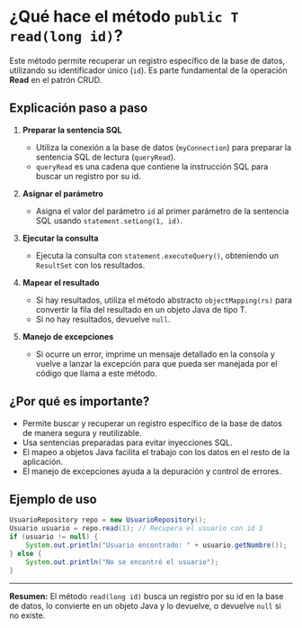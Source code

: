 # ¿Qué hace el método `public T read(long id)`?

Este método permite recuperar un registro específico de la base de datos, utilizando su identificador único (`id`). Es parte fundamental de la operación **Read** en el patrón CRUD.

## Explicación paso a paso

1. **Preparar la sentencia SQL**
   - Utiliza la conexión a la base de datos (`myConnection`) para preparar la sentencia SQL de lectura (`queryRead`).
   - `queryRead` es una cadena que contiene la instrucción SQL para buscar un registro por su id.

2. **Asignar el parámetro**
   - Asigna el valor del parámetro `id` al primer parámetro de la sentencia SQL usando `statement.setLong(1, id)`.

3. **Ejecutar la consulta**
   - Ejecuta la consulta con `statement.executeQuery()`, obteniendo un `ResultSet` con los resultados.

4. **Mapear el resultado**
   - Si hay resultados, utiliza el método abstracto `objectMapping(rs)` para convertir la fila del resultado en un objeto Java de tipo T.
   - Si no hay resultados, devuelve `null`.

5. **Manejo de excepciones**
   - Si ocurre un error, imprime un mensaje detallado en la consola y vuelve a lanzar la excepción para que pueda ser manejada por el código que llama a este método.

## ¿Por qué es importante?
- Permite buscar y recuperar un registro específico de la base de datos de manera segura y reutilizable.
- Usa sentencias preparadas para evitar inyecciones SQL.
- El mapeo a objetos Java facilita el trabajo con los datos en el resto de la aplicación.
- El manejo de excepciones ayuda a la depuración y control de errores.

## Ejemplo de uso
```java
UsuarioRepository repo = new UsuarioRepository();
Usuario usuario = repo.read(1); // Recupera el usuario con id 1
if (usuario != null) {
    System.out.println("Usuario encontrado: " + usuario.getNombre());
} else {
    System.out.println("No se encontró el usuario");
}
```

---

**Resumen:**
El método `read(long id)` busca un registro por su id en la base de datos, lo convierte en un objeto Java y lo devuelve, o devuelve `null` si no existe.
